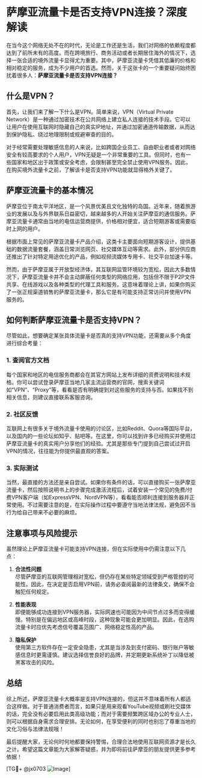 # 萨摩亚流量卡是否支持VPN连接？深度解读

在当今这个网络无处不在的时代，无论是工作还是生活，我们对网络的依赖程度都达到了前所未有的高度。而在跨境旅行、商务活动或者长期居住海外的情况下，选择一张合适的境外流量卡显得尤为重要。其中，萨摩亚流量卡凭借其低廉的价格和相对稳定的服务，成为不少用户的首选。然而，关于这张卡的一个重要疑问始终困扰着很多人：**萨摩亚流量卡是否支持VPN连接？**

## 什么是VPN？

首先，让我们来了解一下什么是VPN。简单来说，VPN（Virtual Private Network）是一种通过加密技术在公共网络上建立私人连接的技术手段。它可以让用户在使用互联网时隐藏自己的真实IP地址，并通过加密通道传输数据，从而达到保护隐私、绕过地理限制或规避审查的目的。

对于经常需要处理敏感信息的人来说，比如跨国企业员工、自由职业者或者对网络安全有较高要求的个人用户，VPN无疑是一个非常重要的工具。但同时，也有一些国家和地区出于政策或安全考虑，会限制甚至完全禁止使用VPN服务。因此，在购买境外流量卡之前，了解该卡是否支持VPN功能就显得格外关键了。

## 萨摩亚流量卡的基本情况

萨摩亚位于南太平洋地区，是一个风景优美且文化独特的岛国。近年来，随着旅游业的发展以及与外界联系日益密切，越来越多的人开始关注萨摩亚的通信服务。萨摩亚流量卡通常由当地的电信运营商提供，价格相对便宜，适合短期游客或需要临时上网的用户。

根据市面上常见的萨摩亚流量卡产品介绍，这类卡主要面向短期游客设计，提供基础的数据流量套餐，涵盖日常浏览网页、社交媒体互动等需求。此外，部分供应商还推出了针对特定用途优化的产品，例如视频流媒体专用卡、社交平台加速卡等。

然而，由于萨摩亚属于开放型经济体，其互联网监管环境较为宽松，因此大多数情况下，萨摩亚流量卡并不会主动屏蔽任何类型的网络应用，包括但不限于P2P文件共享、在线游戏以及各种类型的代理工具和服务。这意味着理论上讲，如果你购买了一张正规渠道销售的萨摩亚流量卡，那么它是有可能支持正常访问并使用VPN服务的。

## 如何判断萨摩亚流量卡是否支持VPN？

尽管如此，想要确定某张具体流量卡是否真的支持VPN功能，还需要从多个角度进行综合考量：

### 1. 查阅官方文档
每个国家和地区的电信服务商都会在其官方网站上发布详细的资费说明和技术规格。你可以尝试登录萨摩亚当地几家主流运营商的官网，搜索关键词如“VPN”、“Proxy”等，看看是否有明确提到对这些服务的支持与否。如果找不到相关信息，则建议直接联系客服咨询。

### 2. 社区反馈
互联网上有很多关于境外流量卡使用的讨论区，比如Reddit、Quora等国际平台，以及国内的一些论坛如知乎、贴吧等。在这里，你可以找到许多已经购买并使用过萨摩亚流量卡的真实用户分享他们的经验。尤其是那些专门提到自己尝试过开启VPN的情况，往往能为你提供最直观的答案。

### 3. 实际测试
当然，最直接的方法还是亲自尝试。如果你有条件的话，可以直接购买一张萨摩亚流量卡，然后按照说明书上的步骤完成激活流程后，试着安装一个常见的免费/付费VPN客户端（如ExpressVPN、NordVPN等），看看能否顺利连接到服务器并正常使用。不过需要注意的是，在实际操作过程中要遵守当地法律法规，避免因不当行为给自己带来不必要的麻烦。

## 注意事项与风险提示

虽然理论上萨摩亚流量卡可能支持VPN连接，但在实际使用中仍需注意以下几点：

1. **合法性问题**  
   尽管萨摩亚的互联网管理相对宽松，但仍存在某些特定领域受到严格管控的可能性。因此，在决定是否启用VPN前，请务必查阅最新的法律条文，确保不会触犯任何规定。

2. **性能表现**  
   即便能够成功连接到VPN服务器，实际网速也可能因为中间节点过多而变得缓慢。特别是在偏远地区或高峰时段，这种现象可能会更加明显。因此，在选购流量卡时应优先考虑信号覆盖范围广、网络稳定性高的产品。

3. **隐私保护**  
   使用第三方软件存在一定安全隐患，尤其是当涉及到支付密码、银行账户等敏感信息时更需谨慎。建议选择信誉良好的品牌，并定期更新系统补丁以降低被黑客攻击的风险。

## 总结

综上所述，萨摩亚流量卡大概率是支持VPN连接的，但这并不意味着所有人都适合这样做。对于普通消费者而言，如果只是用来观看YouTube视频或刷社交媒体的话，完全没有必要启用此类高级功能；而对于需要频繁跨区域办公的专业人士，则可以根据自身需求合理安排。无论如何，在享受便利的同时也别忘了尊重当地的文化习俗与法律法规哦！

最后提醒大家，无论何时何地都要保持警惕，合理合法地使用互联网资源才是长久之计。希望这篇文章能为大家解答疑惑，并为即将前往萨摩亚的朋友提供更多参考依据！

[TG💪+ @jx0703 ![Image](https://github.com/user-attachments/assets/dbca1d08-cadb-493c-b0ec-ad6f7a83f270)]